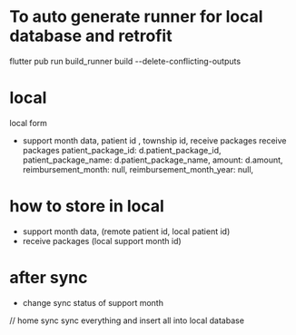 # To auto generate runner for local database and retrofit

flutter pub run build_runner build --delete-conflicting-outputs


# local 
local form 
- support month data, patient id , township id, receive packages 
receive packages 
        patient_package_id: d.patient_package_id,
        patient_package_name: d.patient_package_name,
        amount: d.amount,
        reimbursement_month: null,
        reimbursement_month_year: null,

# how to store in local 
 - support month data, (remote patient id, local patient id)
 - receive packages (local support month id)

# after sync 

- change sync status of support month 

// home sync 
sync everything and insert all into local database 


